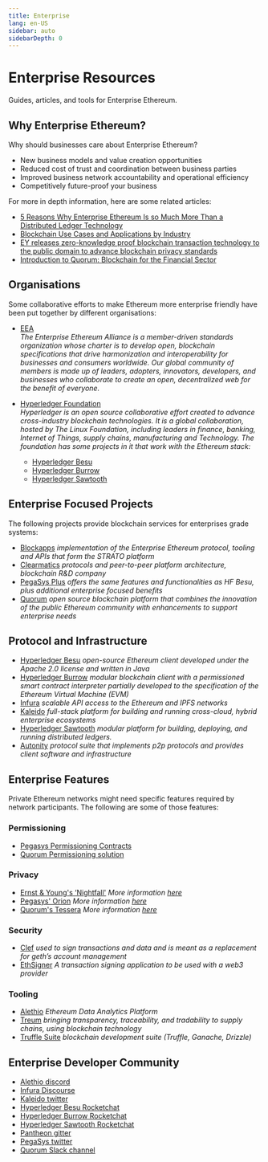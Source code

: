 ```yaml
---
title: Enterprise
lang: en-US
sidebar: auto
sidebarDepth: 0
---
```


# Enterprise Resources

<div class="featured">Guides, articles, and tools for Enterprise Ethereum.</div>

## Why Enterprise Ethereum?
Why should businesses care about Enterprise Ethereum?
- New business models and value creation opportunities
- Reduced cost of trust and coordination between business parties
- Improved business network accountability and operational efficiency
- Competitively future-proof your business

For more in depth information, here are some related articles:

- [5 Reasons Why Enterprise Ethereum Is so Much More Than a Distributed Ledger Technology](https://media.consensys.net/5-reasons-why-enterprise-ethereum-is-so-much-more-than-a-distributed-ledger-technology-c9a89db82cb5)
- [Blockchain Use Cases and Applications by Industry](https://media.consensys.net/enterprise-ethereum-blockchain-use-cases-and-applications-by-industry-3914d1210049)
- [EY releases zero-knowledge proof blockchain transaction technology to the public domain to advance blockchain privacy standards](https://www.ey.com/en_gl/news/2019/04/ey-releases-zero-knowledge-proof-blockchain-transaction-technology-to-the-public-domain-to-advance-blockchain-privacy-standards)
- [Introduction to Quorum: Blockchain for the Financial Sector](https://medium.com/blockchain-at-berkeley/introduction-to-quorum-blockchain-for-the-financial-sector-58813f84e88c)


## Organisations

Some collaborative efforts to make Ethereum more enterprise friendly have been put together by different organisations:

- [EEA](https://entethalliance.org/)  
*The Enterprise Ethereum Alliance is a member-driven standards organization whose charter is to develop open, blockchain specifications that drive harmonization and interoperability for businesses and consumers worldwide. Our global community of members is made up of leaders, adopters, innovators, developers, and businesses who collaborate to create an open, decentralized web for the benefit of everyone.*

- [Hyperledger Foundation](https://hyperledger.org)  
*Hyperledger is an open source collaborative effort created to advance cross-industry blockchain technologies. It is a global collaboration, hosted by The Linux Foundation, including leaders in finance, banking, Internet of Things, supply chains, manufacturing and Technology.*
*The foundation has some projects in it that work with the Ethereum stack:*
    - [Hyperledger Besu](https://www.hyperledger.org/blog/2019/08/29/announcing-hyperledger-besu)
    - [Hyperledger Burrow](https://www.hyperledger.org/projects/hyperledger-burrow)
    - [Hyperledger Sawtooth](https://www.hyperledger.org/projects/sawtooth)

## Enterprise Focused Projects

The following projects provide blockchain services for enterprises grade systems:

- [Blockapps](https://blockapps.net/) *implementation of the Enterprise Ethereum protocol, tooling and APIs that form the STRATO platform*
- [Clearmatics](https://www.clearmatics.com/about) *protocols and peer-to-peer platform architecture, blockchain R&D company*
- [PegaSys Plus](https://pegasys.tech/enterprise/) *offers the same features and functionalities as HF Besu, plus additional enterprise focused benefits*
- [Quorum](https://www.goquorum.com/) *open source blockchain platform that combines the innovation of the public Ethereum community with enhancements to support enterprise needs*

## Protocol and Infrastructure

- [Hyperledger Besu](https://www.hyperledger.org/projects/besu) *open-source Ethereum client developed under the Apache 2.0 license and written in Java*
- [Hyperledger Burrow](https://kaleido.io/) *modular blockchain client with a permissioned smart contract interpreter partially developed to the specification of the Ethereum Virtual Machine (EVM)*
- [Infura](https://infura.io/) *scalable API access to the Ethereum and IPFS networks*
- [Kaleido](https://kaleido.io/) *full-stack platform for building and running cross-cloud, hybrid enterprise ecosystems*
- [Hyperledger Sawtooth](https://kaleido.io/) *modular platform for building, deploying, and running distributed ledgers.*
- [Autonity](https://www.clearmatics.com/about/) *protocol suite that implements p2p protocols and provides client software and infrastructure*


## Enterprise Features

Private Ethereum networks might need specific features required by network participants. The following are some of those features:

### Permissioning

- [Pegasys Permissioning Contracts](https://github.com/PegaSysEng/permissioning-smart-contracts)
- [Quorum Permissioning solution](https://github.com/jpmorganchase/quorum/wiki/Security)

### Privacy

- [Ernst & Young's ‘Nightfall'](https://github.com/EYBlockchain/nightfall)
*More information [here](https://bravenewcoin.com/insights/ernst-and-young-rolls-out-'nightfall-to-enable-private-transactions-on)*
- [Pegasys' Orion](https://docs.pantheon.pegasys.tech/en/stable/Concepts/Privacy/Privacy-Overview/)
*More information [here](https://pegasys.tech/privacy-in-pantheon-how-it-works-and-why-your-enterprise-should-care/)*
- [Quorum's Tessera](https://docs.goquorum.com/en/latest/Privacy/Tessera/Tessera/) *More information [here](https://github.com/jpmorganchase/tessera/wiki/How-Tessera-works)*

### Security

- [Clef](https://geth.ethereum.org/clef/Overview) *used to sign transactions and data and is meant as a replacement for geth’s account management*
- [EthSigner](https://gitter.im/PegaSysEng/EthSigner) *A transaction signing application to be used with a web3 provider*

### Tooling

- [Alethio](https://aleth.io/) *Ethereum Data Analytics Platform*
- [Treum](https://treum.io/) *bringing transparency, traceability, and tradability to supply chains, using blockchain technology*
- [Truffle Suite](https://trufflesuite.com) *blockchain development suite (Truffle, Ganache, Drizzle)*

## Enterprise Developer Community

- [Alethio discord](https://discord.gg/d2t8NuU)
- [Infura Discourse](https://community.infura.io/)
- [Kaleido twitter](https://twitter.com/Kaleido_io)
- [Hyperledger Besu Rocketchat](https://chat.hyperledger.org/channel/besu)
- [Hyperledger Burrow Rocketchat](https://chat.hyperledger.org/channel/burrow)
- [Hyperledger Sawtooth Rocketchat](https://chat.hyperledger.org/channel/sawtooth)
- [Pantheon gitter](https://gitter.im/PegaSysEng/pantheon)
- [PegaSys twitter](https://twitter.com/Kaleido_io)
- [Quorum Slack channel](http://bit.ly/quorum-slack)
